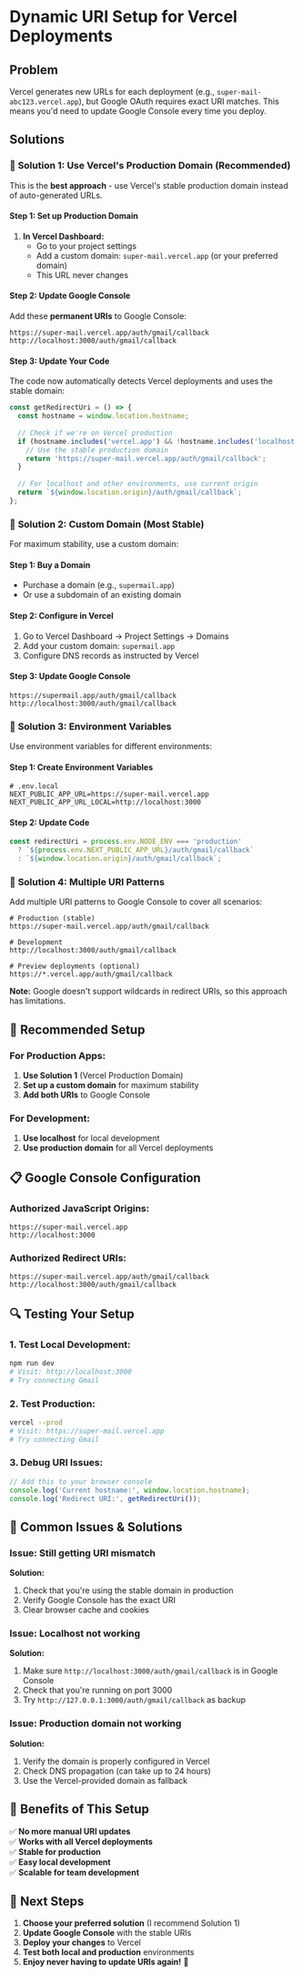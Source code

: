 # Dynamic URI Setup for Vercel Deployments

## Problem
Vercel generates new URLs for each deployment (e.g., `super-mail-abc123.vercel.app`), but Google OAuth requires exact URI matches. This means you'd need to update Google Console every time you deploy.

## Solutions

### 🎯 **Solution 1: Use Vercel's Production Domain (Recommended)**

This is the **best approach** - use Vercel's stable production domain instead of auto-generated URLs.

#### Step 1: Set up Production Domain
1. **In Vercel Dashboard:**
   - Go to your project settings
   - Add a custom domain: `super-mail.vercel.app` (or your preferred domain)
   - This URL never changes

#### Step 2: Update Google Console
Add these **permanent URIs** to Google Console:
```
https://super-mail.vercel.app/auth/gmail/callback
http://localhost:3000/auth/gmail/callback
```

#### Step 3: Update Your Code
The code now automatically detects Vercel deployments and uses the stable domain:

```typescript
const getRedirectUri = () => {
  const hostname = window.location.hostname;
  
  // Check if we're on Vercel production
  if (hostname.includes('vercel.app') && !hostname.includes('localhost')) {
    // Use the stable production domain
    return 'https://super-mail.vercel.app/auth/gmail/callback';
  }
  
  // For localhost and other environments, use current origin
  return `${window.location.origin}/auth/gmail/callback`;
};
```

### 🔧 **Solution 2: Custom Domain (Most Stable)**

For maximum stability, use a custom domain:

#### Step 1: Buy a Domain
- Purchase a domain (e.g., `supermail.app`)
- Or use a subdomain of an existing domain

#### Step 2: Configure in Vercel
1. Go to Vercel Dashboard → Project Settings → Domains
2. Add your custom domain: `supermail.app`
3. Configure DNS records as instructed by Vercel

#### Step 3: Update Google Console
```
https://supermail.app/auth/gmail/callback
http://localhost:3000/auth/gmail/callback
```

### 🚀 **Solution 3: Environment Variables**

Use environment variables for different environments:

#### Step 1: Create Environment Variables
```env
# .env.local
NEXT_PUBLIC_APP_URL=https://super-mail.vercel.app
NEXT_PUBLIC_APP_URL_LOCAL=http://localhost:3000
```

#### Step 2: Update Code
```typescript
const redirectUri = process.env.NODE_ENV === 'production' 
  ? `${process.env.NEXT_PUBLIC_APP_URL}/auth/gmail/callback`
  : `${window.location.origin}/auth/gmail/callback`;
```

### 🔄 **Solution 4: Multiple URI Patterns**

Add multiple URI patterns to Google Console to cover all scenarios:

```
# Production (stable)
https://super-mail.vercel.app/auth/gmail/callback

# Development
http://localhost:3000/auth/gmail/callback

# Preview deployments (optional)
https://*.vercel.app/auth/gmail/callback
```

**Note:** Google doesn't support wildcards in redirect URIs, so this approach has limitations.

## 🎯 **Recommended Setup**

### For Production Apps:
1. **Use Solution 1** (Vercel Production Domain)
2. **Set up a custom domain** for maximum stability
3. **Add both URIs** to Google Console

### For Development:
1. **Use localhost** for local development
2. **Use production domain** for all Vercel deployments

## 📋 **Google Console Configuration**

### Authorized JavaScript Origins:
```
https://super-mail.vercel.app
http://localhost:3000
```

### Authorized Redirect URIs:
```
https://super-mail.vercel.app/auth/gmail/callback
http://localhost:3000/auth/gmail/callback
```

## 🔍 **Testing Your Setup**

### 1. Test Local Development:
```bash
npm run dev
# Visit: http://localhost:3000
# Try connecting Gmail
```

### 2. Test Production:
```bash
vercel --prod
# Visit: https://super-mail.vercel.app
# Try connecting Gmail
```

### 3. Debug URI Issues:
```javascript
// Add this to your browser console
console.log('Current hostname:', window.location.hostname);
console.log('Redirect URI:', getRedirectUri());
```

## 🚨 **Common Issues & Solutions**

### Issue: Still getting URI mismatch
**Solution:** 
1. Check that you're using the stable domain in production
2. Verify Google Console has the exact URI
3. Clear browser cache and cookies

### Issue: Localhost not working
**Solution:**
1. Make sure `http://localhost:3000/auth/gmail/callback` is in Google Console
2. Check that you're running on port 3000
3. Try `http://127.0.0.1:3000/auth/gmail/callback` as backup

### Issue: Production domain not working
**Solution:**
1. Verify the domain is properly configured in Vercel
2. Check DNS propagation (can take up to 24 hours)
3. Use the Vercel-provided domain as fallback

## 🎉 **Benefits of This Setup**

✅ **No more manual URI updates**  
✅ **Works with all Vercel deployments**  
✅ **Stable for production**  
✅ **Easy local development**  
✅ **Scalable for team development**

## 📝 **Next Steps**

1. **Choose your preferred solution** (I recommend Solution 1)
2. **Update Google Console** with the stable URIs
3. **Deploy your changes** to Vercel
4. **Test both local and production** environments
5. **Enjoy never having to update URIs again!** 🎉
